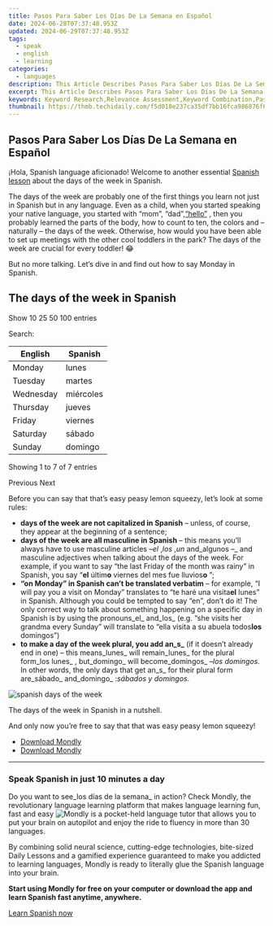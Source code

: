 ```yaml
---
title: Pasos Para Saber Los Días De La Semana en Español
date: 2024-06-28T07:37:48.953Z
updated: 2024-06-29T07:37:48.953Z
tags:
  - speak
  - english
  - learning
categories:
  - languages
description: This Article Describes Pasos Para Saber Los Días De La Semana en Español
excerpt: This Article Describes Pasos Para Saber Los Días De La Semana en Español
keywords: Keyword Research,Relevance Assessment,Keyword Combination,Pasos Para Aprender Días De La Semana en Español,Calendario Semanal en Español,Tutoriales Sobre Días De La Semana en Español,Traducir Días De La Semana a Español,Lista De Días De La Semana en Español,Cómo Recordar Los Días De La Semana en Español,Palabras Clave Para Aprender Días De La Semana en Español
thumbnail: https://thmb.techidaily.com/f5d018e237ca35df7bb16fca986876f6ddcdb7436b36eba79522a3c2c30bdf0b.jpg
---
```


## Pasos Para Saber Los Días De La Semana en Español

 ¡Hola, Spanish language aficionado! Welcome to another essential [Spanish lesson](https://shop.mondly.com/affiliate.php?ACCOUNT=ATISTUDI&AFFILIATE=108875&PATH=https://www.mondly.com?AFFILIATE=108875) about the days of the week in Spanish.

 The days of the week are probably one of the first things you learn not just in Spanish but in any language. Even as a child, when you started speaking your native language, you started with “mom”, “dad”,[“hello”](https://shop.mondly.com/affiliate.php?ACCOUNT=ATISTUDI&AFFILIATE=108875&PATH=https://www.mondly.com?AFFILIATE=108875) , then you probably learned the parts of the body, how to count to ten, the colors and – naturally – the days of the week. Otherwise, how would you have been able to set up meetings with the other cool toddlers in the park? The days of the week are crucial for every toddler! 😂

 But no more talking. Let’s dive in and find out how to say Monday in Spanish.

## The days of the week in Spanish

 Show 10 25 50 100  entries

 Search:

| English   | Spanish   |
| --------- | --------- |
| Monday    | lunes     |
| Tuesday   | martes    |
| Wednesday | miércoles |
| Thursday  | jueves    |
| Friday    | viernes   |
| Saturday  | sábado    |
| Sunday    | domingo   |

 Showing 1 to 7 of 7 entries

 Previous  Next

 Before you can say that that’s easy peasy lemon squeezy, let’s look at some rules:

* **days of the week are not capitalized in Spanish** – unless, of course, they appear at the beginning of a sentence;
* **days of the week are all masculine in Spanish** – this means you’ll always have to use masculine articles –_el_ ,_los_ ,_un_ and_algunos –_ and masculine adjectives when talking about the days of the week. For example, if you want to say “the last Friday of the month was rainy” in Spanish, you say “**el** últim**o** viernes del mes fue lluvios**o** ”;
* **“on Monday” in Spanish can’t be translated verbatim** – for example, “I will pay you a visit on Monday” translates to “te haré una visita**el** lunes” in Spanish. Although you could be tempted to say “en”, don’t do it! The only correct way to talk about something happening on a specific day in Spanish is by using the pronouns_el_ and_los_ (e.g. “she visits her grandma every Sunday” will translate to “ella visita a su abuela todos**los** domingos”)
* **to make a day of the week plural, you add an_s_**  (if it doesn’t already end in one) – this means_lunes_ will remain_lunes_ for the plural form_los lunes_ , but_domingo_ will become_domingos_ –_los domingos._ In other words, the only days that get an_s_ for their plural form are_sábado_ and_domingo_ :_sábados y domingos._

![spanish days of the week](https://edge.mondly.com/blog/wp-content/uploads/2019/09/spanish-days-of-the-week.png "Monday To Domingo - Learn The Days Of The Week In Spanish 2")

 The days of the week in Spanish in a nutshell.

And only now you’re free to say that that was easy peasy lemon squeezy!

* [Download Mondly](https://www.facebook.com/sharer/sharer.php?u=https%3A%2F%2Fwww.mondly.com%2Fblog%2Fmonday-to-domingo-learn-the-days-of-the-week-in-spanish%2F&t=Monday+to+Domingo+%E2%80%93+Learn+the+Days+of+the+Week+in+Spanish "Share on Facebook")
* [Download Mondly](https://shop.mondly.com/affiliate.php?ACCOUNT=ATISTUDI&AFFILIATE=108875&PATH=https://www.mondly.com?AFFILIATE=108875)

---

### Speak Spanish in just 10 minutes a day

 Do you want to see_los días de la semana_ in action? Check Mondly, the revolutionary language learning platform that makes language learning fun, fast and easy ![Mondly](https://en.wikipedia.org/wiki/Mondly) is a pocket-held language tutor that allows you to put your brain on autopilot and enjoy the ride to fluency in more than 30 languages.

 By combining solid neural science, cutting-edge technologies, bite-sized Daily Lessons and a gamified experience guaranteed to make you addicted to learning languages, Mondly is ready to literally glue the Spanish language into your brain.

 **Start using Mondly for free on your computer or download the app and learn Spanish fast anytime, anywhere.**

[Learn Spanish now](https://adjt.mondly.com/5ixfg4k?campaign=blog-post-id-3378&fallback=https%3A%2F%2Fapp.mondly.com%3Futm%5Fmedium%3Dblog%5Fblog-post-id-3378%26utm%5Fsource%3Dblog-post-id-3378&redirect%5Fmacos=https%3A%2F%2Fapp.mondly.com%3Futm%5Fmedium%3Dblog%5Fblog-post-id-3378%26utm%5Fsource%3Dblog-post-id-3378&redirect%5Fandroid=https%3A%2F%2Fplay.google.com%2Fstore%2Fapps%2Fdetails%3Fid%3Dcom.atistudios.mondly.languages%3Futm%5Fmedium%3Dblog%5Fblog-post-id-3378%26utm%5Fsource%3Dblog-post-id-3378&redirect%5Fios=https%3A%2F%2Fapps.apple.com%2Fapp%2Fapple-store%2Fid987873536%3Fpt%3D78954800%26ct%3Dblog-post-id-3378%26mt%3D8 "Learn Spanish now")

<ins class="adsbygoogle"
     style="display:block"
     data-ad-format="autorelaxed"
     data-ad-client="ca-pub-7571918770474297"
     data-ad-slot="1223367746"></ins>



<ins class="adsbygoogle"
     style="display:block"
     data-ad-client="ca-pub-7571918770474297"
     data-ad-slot="8358498916"
     data-ad-format="auto"
     data-full-width-responsive="true"></ins>



